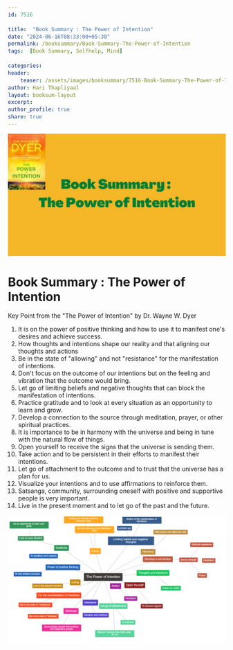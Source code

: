 ```yaml
---    
id: 7516    
  
title:  "Book Summary : The Power of Intention"      
date: "2024-06-16T08:33:00+05:30"    
permalink: /booksummary/Book-Summary-The-Power-of-Intention     
tags:  [Book Summary, Selfhelp, Mind]     
    
categories:    
header:    
    teaser: /assets/images/booksummary/7516-Book-Summary-The-Power-of-Intention.jpg    
author: Hari Thapliyaal    
layout: booksum-layout    
excerpt:    
author_profile: true    
share: true    
---    
```

    
![Book Summary : The Power of Intention](/assets/images/booksummary/7516-Book-Summary-The-Power-of-Intention.jpg)         
    
# Book Summary : The Power of Intention   
   
Key Point from the "The Power of Intention" by Dr. Wayne W. Dyer   

1. It is on the power of positive thinking and how to use it to manifest one's desires and achieve success.
2. How thoughts and intentions shape our reality and that aligning our thoughts and actions
3. Be in the state of "allowing" and not "resistance" for the manifestation of intentions.
4. Don't focus on the outcome of our intentions but on the feeling and vibration that the outcome would bring.
5. Let go of limiting beliefs and negative thoughts that can block the manifestation of intentions.
6. Practice gratitude and to look at every situation as an opportunity to learn and grow.
7. Develop a connection to the source through meditation, prayer, or other spiritual practices.
8. It is importance to be in harmony with the universe and being in tune with the natural flow of things.
9. Open yourself to receive the signs that the universe is sending them.
10. Take action and to be persistent in their efforts to manifest their intentions.
11. Let go of attachment to the outcome and to trust that the universe has a plan for us.
12. Visualize your intentions and to use affirmations to reinforce them.
13. Satsanga, community, surrounding oneself with positive and supportive people is very important.
14. Live in the present moment and to let go of the past and the future.


![Mind Map : The Power of Intention](/assets/images/booksummary/7502-The-Power-of-Intension.png)

